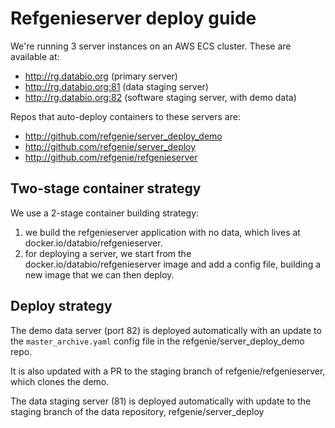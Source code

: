 # Refgenieserver deploy guide

We're running 3 server instances on an AWS ECS cluster. These are available at:
- http://rg.databio.org (primary server)
- http://rg.databio.org:81 (data staging server)
- http://rg.databio.org:82 (software staging server, with demo data)

Repos that auto-deploy containers to these servers are:

- http://github.com/refgenie/server_deploy_demo
- http://github.com/refgenie/server_deploy
- http://github.com/refgenie/refgenieserver

## Two-stage container strategy

We use a 2-stage container building strategy:

1. we build the refgenieserver application with no data, which lives at docker.io/databio/refgenieserver.
2. for deploying a server, we start from the docker.io/databio/refgenieserver image and add a config file, building a new image that we can then deploy.

## Deploy strategy

The demo data server (port 82) is deployed automatically with an update to the `master_archive.yaml` config file in the refgenie/server_deploy_demo repo.

It is also updated with a PR to the staging branch of refgenie/refgenieserver, which clones the demo.

The data staging server (81) is deployed automatically with update to the staging branch of the data repository, refgenie/server_deploy
